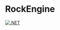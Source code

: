 # RockEngine
 [![.NET](https://github.com/Lor9ndr/RockEngine/actions/workflows/dotnet.yml/badge.svg)](https://github.com/Lor9ndr/RockEngine/actions/workflows/dotnet.yml)
